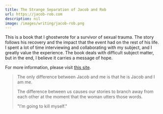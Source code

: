 ```yaml
---
title: The Strange Separation of Jacob and Rob
url: https://jacob-rob.com
description: nil
image: /images/writing/jacob-rob.png
---
```


This is a book that I ghostwrote for a survivor of sexual trauma. The story follows his recovery and the impact that the event had on the rest of his life. I spent a lot of time interviewing and collaborating with my subject, and I greatly value the experience. The book deals with difficult subject matter, but in the end, I believe it carries a message of hope.

For more information, please visit [this site](https://jacob-rob.com).

> The only difference between Jacob and me is that he is Jacob and I am me.
>
> The difference between us causes our stories to branch away from each other at the moment that the woman utters those words.
>
> "I’m going to kill myself."
